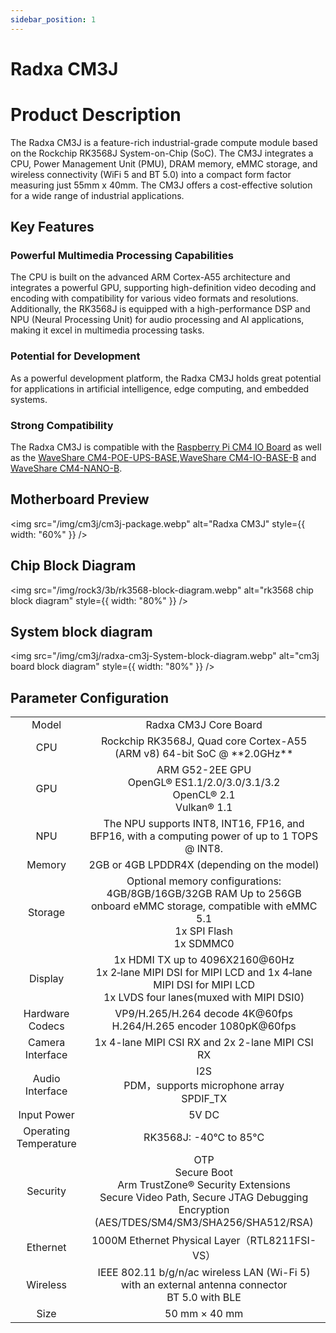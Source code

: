 ```yaml
---
sidebar_position: 1
---
```


# Radxa CM3J

# Product Description

The Radxa CM3J is a feature-rich industrial-grade compute module based on the Rockchip RK3568J System-on-Chip (SoC). The CM3J integrates a CPU, Power Management Unit (PMU), DRAM memory, eMMC storage, and wireless connectivity (WiFi 5 and BT 5.0) into a compact form factor measuring just 55mm x 40mm. The CM3J offers a cost-effective solution for a wide range of industrial applications.

## Key Features

### Powerful Multimedia Processing Capabilities

The CPU is built on the advanced ARM Cortex-A55 architecture and integrates a powerful GPU, supporting high-definition video decoding and encoding with compatibility for various video formats and resolutions. Additionally, the RK3568J is equipped with a high-performance DSP and NPU (Neural Processing Unit) for audio processing and AI applications, making it excel in multimedia processing tasks.

### Potential for Development

As a powerful development platform, the Radxa CM3J holds great potential for applications in artificial intelligence, edge computing, and embedded systems.

### Strong Compatibility

The Radxa CM3J is compatible with the [Raspberry Pi CM4 IO Board](https://www.raspberrypi.com/products/compute-module-4-io-board/) as well as the [WaveShare CM4-POE-UPS-BASE](https://www.waveshare.net/shop/CM4-POE-UPS-BASE.htm),[WaveShare CM4-IO-BASE-B](https://www.waveshare.net/shop/CM4-IO-BASE-B.htm) and [WaveShare CM4-NANO-B](https://www.waveshare.net/shop/CM4-NANO-B.htm).

## Motherboard Preview

<img src="/img/cm3j/cm3j-package.webp" alt="Radxa CM3J" style={{ width: "60%" }} />

## Chip Block Diagram

<img src="/img/rock3/3b/rk3568-block-diagram.webp" alt="rk3568 chip block diagram" style={{ width: "80%" }} />

## System block diagram

<img src="/img/cm3j/radxa-cm3j-System-block-diagram.webp" alt="cm3j board block diagram" style={{ width: "80%" }} />

## Parameter Configuration

<table>
    <tr>
        <td align="center">Model</td>
        <td align="center">Radxa CM3J Core Board</td>
    </tr>
    <tr>
        <td align="center">CPU</td>
        <td align="center">Rockchip RK3568J, Quad core Cortex-A55 (ARM v8) 64-bit SoC @ **2.0GHz**</td>
    </tr>
    <tr>
        <td align="center">GPU</td>
        <td align="center">ARM G52-2EE GPU<br/>OpenGL® ES1.1/2.0/3.0/3.1/3.2<br/>OpenCL® 2.1<br/>Vulkan® 1.1</td>
    </tr>
    <tr>
        <td align="center">NPU</td>
        <td align="center">The NPU supports INT8, INT16, FP16, and BFP16, with a computing power of up to 1 TOPS @ INT8.</td>
    </tr>
    <tr>
        <td align="center">Memory</td>
        <td align="center">2GB or 4GB LPDDR4X (depending on the model)</td>
    </tr>
    <tr>
        <td align="center">Storage</td>
        <td align="center">Optional memory configurations: 4GB/8GB/16GB/32GB RAM Up to 256GB onboard eMMC storage, compatible with eMMC 5.1<br/>1x SPI Flash<br/>1x SDMMC0</td>
    </tr>
    <tr>
        <td align="center">Display</td>
        <td align="center">1x HDMI TX up to 4096X2160@60Hz<br/>1x 2‑lane MIPI DSI for MIPI LCD and 1x 4‑lane MIPI DSI for MIPI LCD<br/>1x LVDS four lanes(muxed with MIPI DSI0)</td>
    </tr>
    <tr>
        <td align="center">Hardware Codecs</td>
        <td align="center">VP9/H.265/H.264 decode 4K@60fps<br/>H.264/H.265 encoder 1080pK@60fps</td>
    </tr>
    <tr>
        <td align="center">Camera Interface</td>
        <td align="center">1x 4-lane MIPI CSI RX and 2x 2-lane MIPI CSI RX</td>
    </tr>
    <tr>
        <td align="center">Audio Interface</td>
        <td align="center">I2S<br/>PDM，supports microphone array<br/>SPDIF_TX</td>
    </tr>
    <tr>
        <td align="center">Input Power</td>
        <td align="center">5V DC</td>
    </tr>
    <tr>
        <td align="center">Operating Temperature</td>
        <td align="center">RK3568J: -40°C to 85°C </td>
    </tr>
    <tr>
        <td align="center">Security</td>
        <td align="center">OTP<br/>Secure Boot<br/>Arm TrustZone® Security Extensions<br/>Secure Video Path, Secure JTAG Debugging<br/>Encryption (AES/TDES/SM4/SM3/SHA256/SHA512/RSA)</td>
    </tr>
    <tr>
        <td align="center">Ethernet</td>
        <td align="center">1000M Ethernet Physical Layer（RTL8211FSI-VS）</td>
    </tr>
        <tr>
        <td align="center">Wireless</td>
        <td align="center">IEEE 802.11 b/g/n/ac wireless LAN (Wi-Fi 5) with an external antenna connector<br/>BT 5.0 with BLE</td>
    </tr>
    <tr>
        <td align="center">Size</td>
        <td align="center">50 mm × 40 mm </td>
    </tr>
</table>
